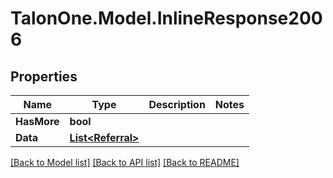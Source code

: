 # TalonOne.Model.InlineResponse2006
## Properties

Name | Type | Description | Notes
------------ | ------------- | ------------- | -------------
**HasMore** | **bool** |  | 
**Data** | [**List&lt;Referral&gt;**](Referral.md) |  | 

[[Back to Model list]](../README.md#documentation-for-models) [[Back to API list]](../README.md#documentation-for-api-endpoints) [[Back to README]](../README.md)

